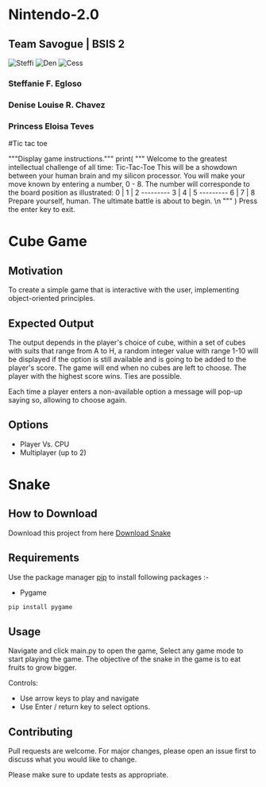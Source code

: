 # Nintendo-2.0
<html>
<article>
<h2> Team Savogue | BSIS 2 </h2>

![Steffi](https://media.discordapp.net/attachments/967052131045634088/1067875683537276978/3.png?width=160&height=160) 
![Den](https://media.discordapp.net/attachments/967052131045634088/1067872334112903279/denise.png?width=400&height=400) 
![Cess](https://media.discordapp.net/attachments/967052131045634088/1067872354971177000/princess.png?width=400&height=400) 
 <h3> Steffanie F. Egloso </h3><h3> Denise Louise R. Chavez </h3><h3> Princess Eloisa Teves </h3>



</article>
</html>
#Tic tac toe

 """Display game instructions."""
    print(
    """
    Welcome to the greatest intellectual challenge of all time: Tic-Tac-Toe
    This will be a showdown between your human brain and my silicon processor.
    You will make your move known by entering a number, 0 - 8. The number
    will corresponde to the board position as illustrated:
                      0 | 1 | 2
                      ---------
                      3 | 4 | 5
                      ---------
                      6 | 7 | 8
    Prepare yourself, human. The ultimate battle is about to begin. \n
    """
    )
    Press the enter key to exit.

#  Cube Game 
<html>
<article>
<h2> Motivation </h2>
<p> 
To create a simple game that is interactive with the user, implementing object-oriented principles.
</p>
<h2> Expected Output </h2>
<p>
The output depends in the player's choice of cube, within a set of cubes with suits that range from A to H,
a random integer value with range 1-10 will be displayed if the option is still available and is going to be added to the player's score.
The game will end when no cubes are left to choose. The player with the highest score wins. Ties are possible. <div>
Each time a player enters a non-available option a message will pop-up saying so, allowing to choose again. 
</p>
<h2> Options </h2>
<ul>
    <li> Player Vs. CPU </li>
    <li> Multiplayer (up to 2) </li>
</ul>
</article>
</html>


# Snake

## How to Download

Download this project from here [Download Snake](https://downgit.github.io/#/home?url=https://github.com/pyGuru123/Python-Games/tree/master/Snake)

## Requirements

Use the package manager [pip](https://pip.pypa.io/en/stable/) to install following packages :-
* Pygame

```bash
pip install pygame
```

## Usage

Navigate and click main.py to open the game, Select any game mode to start playing the game. The objective of the snake in the game is to eat fruits to grow bigger.

Controls:
* Use arrow keys to play and navigate
* Use Enter / return key to select options.

## Contributing

Pull requests are welcome. For major changes, please open an issue first to discuss what you would like to change.

Please make sure to update tests as appropriate.

 
